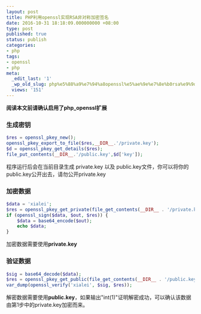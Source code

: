 ```yaml
---
layout: post
title: PHP利用openssl实现RSA非对称加密签名
date: 2016-10-31 18:18:09.000000000 +08:00
type: post
published: true
status: publish
categories:
- php
tags:
- openssl
- php
meta:
  _edit_last: '1'
  _wp_old_slug: php%e5%88%a9%e7%94%a8openssl%e5%ae%9e%e7%8e%b0rsa%e9%9d%9e%e5%af%b9%e7%a7%b0%e5%8a%a0%e5%af%86%e7%ad%be%e5%90%8d
  views: '151'
---
```

**阅读本文前请确认启用了php_openssl扩展**
### 生成密钥

```php
$res = openssl_pkey_new();
openssl_pkey_export_to_file($res,__DIR__.'/private.key');
$d = openssl_pkey_get_details($res);
file_put_contents(__DIR__.'/public.key',$d['key']);
```

程序运行后会在当前目录生成 private.key 以及 public.key文件，你可以将你的public.key公开出去，请勿公开private.key
### 加密数据

```php
$data = 'xialei';
$res = openssl_pkey_get_private(file_get_contents(__DIR__ . '/private.key'));
if (openssl_sign($data, $out, $res)) {
    $data = base64_encode($out);
    echo $data;
}
```

加密数据需要使用**private.key**
### 验证数据

```php
$sig = base64_decode($data);
$res = openssl_pkey_get_public(file_get_contents(__DIR__ . '/public.key'));
var_dump(openssl_verify('xialei', $sig, $res));
```

解密数据需要使用**public.key**，如果输出"int(1)"证明解密成功，可以确认该数据由第1步中的private.key加密而来。
